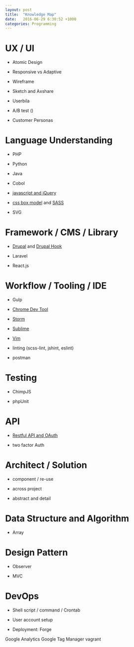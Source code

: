 ```yaml
---
layout: post
title:  "Knowledge Map"
date:   2016-06-29 6:30:52 +1000
categories: Programming
---
```


UX / UI
=======

- Atomic Design

- Responsive vs Adaptive

- Wireframe

- Sketch and Axshare

- Userbila

- A/B test ()

- Customer Personas

Language Understanding
======================

- PHP

- Python

- Java

- Cobol

- [javascript and jQuery](http://ericatsydney.github.io/programming/2016/06/22/js-jquery-basic.html)

- [css box model](http://ericatsydney.github.io/programming/2016/05/30/understanding-css-box-model.html) and [SASS](http://ericatsydney.github.io/programming/2016/06/22/sass-101.html)
 
- SVG

Framework / CMS / Library
=========================

- [Drupal](http://ericatsydney.github.io/programming/2016/05/24/drupal.html) and [Drupal Hook](http://ericatsydney.github.io/programming/2016/05/24/drupal-hook.html)  

- Laravel

- React.js

Workflow / Tooling / IDE
========================

- Gulp

- [Chrome Dev Tool](http://ericatsydney.github.io/thinking/2016/05/29/chrome-devel-tool.html) 

- [Storm](http://ericatsydney.github.io/programming/2016/06/04/Storm-insight.html)
 
- [Sublime](http://ericatsydney.github.io/programming/2016/06/21/Sublime-tricks.html) 

- [Vim](http://ericatsydney.github.io/programming/2016/06/22/journey-to-vim.html) 

- linting (scss-lint, jshint, eslint)

- postman

Testing
=======

- ChimpJS

- phpUnit

API
===

- [Restful API and OAuth](http://ericatsydney.github.io/programming/2016/06/13/restful-api.html) 

- two factor Auth

Architect / Solution
====================

- component / re-use

- across project

- abstract and detail

Data Structure and Algorithm
============================

- Array

Design Pattern 
==============

- Observer

- MVC

DevOps
======
- Shell script / command / Crontab

- User account setup

- Deployment: Forge



Google Analytics
Google Tag Manager
vagrant